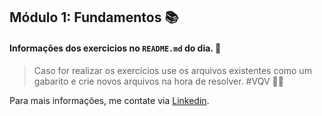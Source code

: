 ## Módulo 1: Fundamentos 📚

#### Informações dos exercicios no `README.md` do dia. 🎯

> Caso for realizar os exercícios use os arquivos existentes como um gabarito e crie novos arquivos na hora de resolver. #VQV 👨‍🏫

Para mais informações, me contate via [Linkedin](https://www.linkedin.com/in/alissonooliveira/).
